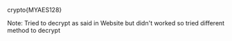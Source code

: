 crypto{MYAES128}

Note: Tried to decrypt as said in Website but didn't worked so tried different method to decrypt